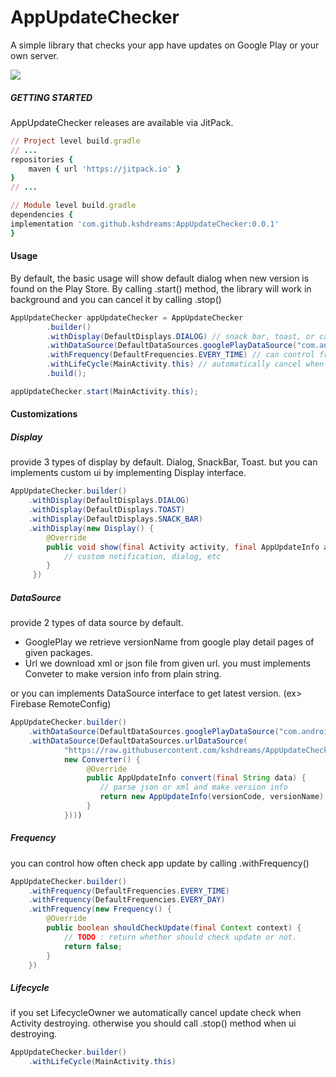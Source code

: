 # AppUpdateChecker

A simple library that checks your app have updates on Google Play or your own server.

[![](https://jitpack.io/v/kshdreams/AppUpdateChecker.svg)](https://jitpack.io/#kshdreams/AppUpdateChecker)

##### GETTING STARTED
AppUpdateChecker releases are available via JitPack.
```ruby
// Project level build.gradle
// ...
repositories {
    maven { url 'https://jitpack.io' }
}
// ...

// Module level build.gradle
dependencies {
implementation 'com.github.kshdreams:AppUpdateChecker:0.0.1'
}
```

#### Usage
By default, the basic usage will show default dialog when new version is found on the Play Store.
By calling .start() method, the library will work in background and you can cancel it by calling .stop()

```java
AppUpdateChecker appUpdateChecker = AppUpdateChecker
        .builder()
        .withDisplay(DefaultDisplays.DIALOG) // snack bar, toast, or can customize by implmenting Display interface
        .withDataSource(DefaultDataSources.googlePlayDataSource("com.android.sebiya.update" /* your package name */, "1.0" /* current app version name */))
        .withFrequency(DefaultFrequencies.EVERY_TIME) // can control frequency of app update check
        .withLifeCycle(MainActivity.this) // automatically cancel when activity destroying.
        .build();

appUpdateChecker.start(MainActivity.this);
```

#### Customizations
##### Display
provide 3 types of display by default. Dialog, SnackBar, Toast.
but you can implements custom ui by implementing Display interface.
```java
AppUpdateChecker.builder()
    .withDisplay(DefaultDisplays.DIALOG)
    .withDisplay(DefaultDisplays.TOAST)
    .withDisplay(DefaultDisplays.SNACK_BAR)
    .withDisplay(new Display() {
        @Override
        public void show(final Activity activity, final AppUpdateInfo appUpdateInfo) {
            // custom notification, dialog, etc
        }
     })
```

##### DataSource
provide 2 types of data source by default. 
- GooglePlay
we retrieve versionName from google play detail pages of given packages.
- Url
we download xml or json file from given url. you must implements Conveter to make version info from plain string.

or you can implements DataSource interface to get latest version. (ex> Firebase RemoteConfig)
```java
AppUpdateChecker.builder()
    .withDataSource(DefaultDataSources.googlePlayDataSource("com.android.sebiya.update" /* your package name */, "1.0" /* current app version name */))
    .withDataSource(DefaultDataSources.urlDataSource(
            "https://raw.githubusercontent.com/kshdreams/AppUpdateChecker/master/version_sample.json", 
            new Converter() {
                 @Override
                 public AppUpdateInfo convert(final String data) {
                    // parse json or xml and make version info
                    return new AppUpdateInfo(versionCode, versionName);
                 }
            })))
```

##### Frequency
you can control how often check app update by calling .withFrequency()
```java
AppUpdateChecker.builder()
    .withFrequency(DefaultFrequencies.EVERY_TIME)
    .withFrequency(DefaultFrequencies.EVERY_DAY)
    .withFrequency(new Frequency() {
        @Override
        public boolean shouldCheckUpdate(final Context context) {
            // TODO : return whether should check update or not.
            return false;
        }
    })    
```

##### Lifecycle
if you set LifecycleOwner we automatically cancel update check when Activity destroying.
otherwise you should call .stop() method when ui destroying.
```java
AppUpdateChecker.builder()
    .withLifeCycle(MainActivity.this)
```
